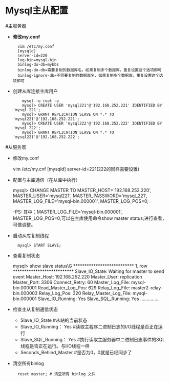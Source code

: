 # Mysql主从配置
#主服务器
- **修改my.conf**

           
        vim /etc/my.conf
        [mysqld]
        server-id=220
        log-bin=mysql-bin
        binlog-do-db=mybbs
        binlog-do-db=需要复制的数据库名，如果复制多个数据库，重复设置这个选项即可
        binlog-ignore-db=不需要复制的数据库名，如果复制多个数据库，重复设置这个选项即可
        
- 创建从库连接主库用户
      
      
          mysql -u root -p
          mysql> CREATE USER 'mysql221'@'192.168.252.221' IDENTIFIED BY 'mysql_221';
          mysql> GRANT REPLICATION SLAVE ON *.* TO 'mysql221'@'192.168.252.221'; 
          mysql> CREATE USER 'mysql222'@'192.168.252.222' IDENTIFIED BY 'mysql_222';
          mysql> GRANT REPLICATION SLAVE ON *.* TO 'mysql221'@'192.168.252.222'; 
      
#从服务器

- 修改my.conf

    
     vim /etc/my.cnf
     [mysqld]
     server-id=221(222的同样需要设置)
     
- 配置与主库通信（在从库中执行）
    
    
    mysql> CHANGE MASTER TO MASTER_HOST='192.168.252.220', MASTER_USER='mysql221', MASTER_PASSWORD='mysql_221', MASTER_LOG_FILE='mysql-bin.000001', MASTER_LOG_POS=0;
    
    -PS: 其中：MASTER_LOG_FILE='mysql-bin.000001', MASTER_LOG_POS=0;可以在主库使用命令show master status;进行查看，可做调整。
    
- 启动从库复制线程


        mysql> START SLAVE;
    

- 查看复制状态
    
    
    mysql>  show slave status\G
      *************************** 1. row ***************************
             Slave_IO_State: Waiting for master to send event
                Master_Host: 192.168.252.220
                Master_User: replication
                Master_Port: 3306
              Connect_Retry: 60
            Master_Log_File: mysql-bin.000001
        Read_Master_Log_Pos: 629
             Relay_Log_File: master2-relay-bin.000003
              Relay_Log_Pos: 320
      Relay_Master_Log_File: mysql-bin.000001
           Slave_IO_Running: Yes
          Slave_SQL_Running: Yes
      ...............
      
- 检查主从复制通信状态
    - Slave_IO_State #从站的当前状态
    -  Slave_IO_Running： Yes #读取主程序二进制日志的I/O线程是否正在运行
    - Slave_SQL_Running： Yes #执行读取主服务器中二进制日志事件的SQL线程是否正在运行。与I/O线程一样
     - Seconds_Behind_Master #是否为0，0就是已经同步了
     
- 清空所有binlog
 
        reset master; # 清空所有 binlog 文件